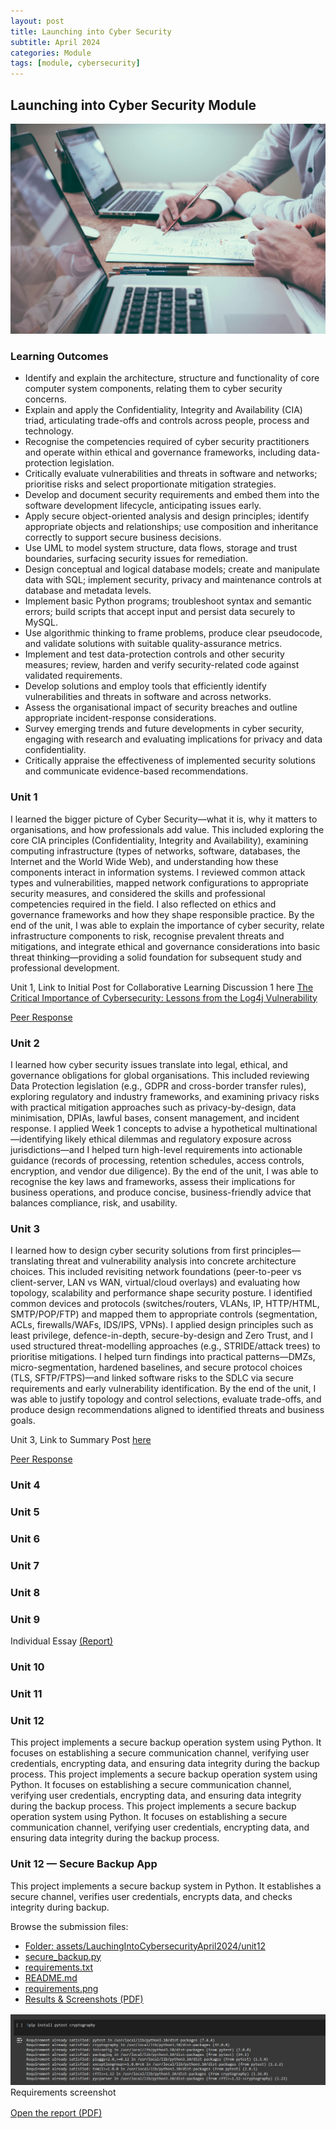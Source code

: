 ```yaml
---
layout: post
title: Launching into Cyber Security
subtitle: April 2024
categories: Module
tags: [module, cybersecurity]
---
```


## Launching into Cyber Security Module
![business image](/assets/images/banners/scott-graham-5fNmWej4tAA-unsplash.jpg)

### Learning Outcomes

<ul>
  <li>Identify and explain the architecture, structure and functionality of core computer system components, relating them to cyber security concerns.</li>
  <li>Explain and apply the Confidentiality, Integrity and Availability (CIA) triad, articulating trade-offs and controls across people, process and technology.</li>
  <li>Recognise the competencies required of cyber security practitioners and operate within ethical and governance frameworks, including data-protection legislation.</li>
  <li>Critically evaluate vulnerabilities and threats in software and networks; prioritise risks and select proportionate mitigation strategies.</li>
  <li>Develop and document security requirements and embed them into the software development lifecycle, anticipating issues early.</li>
  <li>Apply secure object-oriented analysis and design principles; identify appropriate objects and relationships; use composition and inheritance correctly to support secure business decisions.</li>
  <li>Use UML to model system structure, data flows, storage and trust boundaries, surfacing security issues for remediation.</li>
  <li>Design conceptual and logical database models; create and manipulate data with SQL; implement security, privacy and maintenance controls at database and metadata levels.</li>
  <li>Implement basic Python programs; troubleshoot syntax and semantic errors; build scripts that accept input and persist data securely to MySQL.</li>
  <li>Use algorithmic thinking to frame problems, produce clear pseudocode, and validate solutions with suitable quality-assurance metrics.</li>
  <li>Implement and test data-protection controls and other security measures; review, harden and verify security-related code against validated requirements.</li>
  <li>Develop solutions and employ tools that efficiently identify vulnerabilities and threats in software and across networks.</li>
  <li>Assess the organisational impact of security breaches and outline appropriate incident-response considerations.</li>
  <li>Survey emerging trends and future developments in cyber security, engaging with research and evaluating implications for privacy and data confidentiality.</li>
  <li>Critically appraise the effectiveness of implemented security solutions and communicate evidence-based recommendations.</li>
</ul>

### Unit 1
<p>I learned the bigger picture of Cyber Security—what it is, why it matters to organisations, and how professionals add value. This included exploring the core CIA principles (Confidentiality, Integrity and Availability), examining computing infrastructure (types of networks, software, databases, the Internet and the World Wide Web), and understanding how these components interact in information systems. I reviewed common attack types and vulnerabilities, mapped network configurations to appropriate security measures, and considered the skills and professional competencies required in the field. I also reflected on ethics and governance frameworks and how they shape responsible practice. By the end of the unit, I was able to explain the importance of cyber security, relate infrastructure components to risk, recognise prevalent threats and mitigations, and integrate ethical and governance considerations into basic threat thinking—providing a solid foundation for subsequent study and professional development.</p>

<p> Unit 1, Link to Initial Post for Collaborative Learning Discussion 1 here <a href="https://github.com/diogoneno/diogoneno.github.io/blob/TutorResearch/assets/LauchingIntoCybersecurityApril2024/Initial%20Post.pdf" title="The Critical Importance of Cybersecurity: Lessons from the Log4j Vulnerability">The Critical Importance of Cybersecurity: Lessons from the Log4j Vulnerability</a></p>
<p> <a href="https://github.com/diogoneno/diogoneno.github.io/blob/TutorResearch/assets/LauchingIntoCybersecurityApril2024/Initial%20Post%20-%20Peer%20Response.pdf" title="Peer Response">Peer Response</a></p>

### Unit 2
<p>I learned how cyber security issues translate into legal, ethical, and governance obligations for global organisations. This included reviewing Data Protection legislation (e.g., GDPR and cross-border transfer rules), exploring regulatory and industry frameworks, and examining privacy risks with practical mitigation approaches such as privacy-by-design, data minimisation, DPIAs, lawful bases, consent management, and incident response. I applied Week 1 concepts to advise a hypothetical multinational—identifying likely ethical dilemmas and regulatory exposure across jurisdictions—and I helped turn high-level requirements into actionable guidance (records of processing, retention schedules, access controls, encryption, and vendor due diligence). By the end of the unit, I was able to recognise the key laws and frameworks, assess their implications for business operations, and produce concise, business-friendly advice that balances compliance, risk, and usability.</p>


### Unit 3
<p>I learned how to design cyber security solutions from first principles—translating threat and vulnerability analysis into concrete architecture choices. This included revisiting network foundations (peer-to-peer vs client-server, LAN vs WAN, virtual/cloud overlays) and evaluating how topology, scalability and performance shape security posture. I identified common devices and protocols (switches/routers, VLANs, IP, HTTP/HTML, SMTP/POP/FTP) and mapped them to appropriate controls (segmentation, ACLs, firewalls/WAFs, IDS/IPS, VPNs). I applied design principles such as least privilege, defence-in-depth, secure-by-design and Zero Trust, and I used structured threat-modelling approaches (e.g., STRIDE/attack trees) to prioritise mitigations. I helped turn findings into practical patterns—DMZs, micro-segmentation, hardened baselines, and secure protocol choices (TLS, SFTP/FTPS)—and linked software risks to the SDLC via secure requirements and early vulnerability identification. By the end of the unit, I was able to justify topology and control selections, evaluate trade-offs, and produce design recommendations aligned to identified threats and business goals.</p> 

<p> Unit 3, Link to Summary Post <a href="https://github.com/diogoneno/diogoneno.github.io/blob/TutorResearch/assets/LauchingIntoCybersecurityApril2024/Summary%20Post.pdf" title="here">here</a></p>
<p> <a href="https://github.com/diogoneno/diogoneno.github.io/blob/TutorResearch/assets/LauchingIntoCybersecurityApril2024/Summary%20Post%20-%20Peer%20response.pdf" title="Peer Response">Peer Response</a></p>

### Unit 4

### Unit 5

### Unit 6

### Unit 7

### Unit 8


### Unit 9

<p>Individual Essay <a href="https://github.com/diogoneno/diogoneno.github.io/blob/TutorResearch/assets/LauchingIntoCybersecurityApril2024/Summary%20Post.pdf" title="(Report)">(Report)</a></p>

### Unit 10

### Unit 11

### Unit 12

<p> This project implements a secure backup operation system using Python. It focuses on establishing a secure communication channel, verifying user credentials, encrypting data, and ensuring data integrity during the backup process. This project implements a secure backup operation system using Python. It focuses on establishing a secure communication channel, verifying user credentials, encrypting data, and ensuring data integrity during the backup process. This project implements a secure backup operation system using Python. It focuses on establishing a secure communication channel, verifying user credentials, encrypting data, and ensuring data integrity during the backup process.</p>


<section id="unit12" class="unit">
  <h3>Unit 12 — Secure Backup App</h3>

  <p>
    This project implements a secure backup system in Python. It establishes a secure channel,
    verifies user credentials, encrypts data, and checks integrity during backup.
  </p>

  <p>Browse the submission files:</p>
  <ul>
    <li>
      <a href="https://github.com/diogoneno/diogoneno.github.io/tree/main/assets/LauchingIntoCybersecurityApril2024/unit12"
         target="_blank" rel="noopener">
        Folder: assets/LauchingIntoCybersecurityApril2024/unit12
      </a>
    </li>
    <li>
      <a href="https://github.com/diogoneno/diogoneno.github.io/blob/main/assets/LauchingIntoCybersecurityApril2024/unit12/secure_backup.py"
         target="_blank" rel="noopener">secure_backup.py</a>
    </li>
    <li>
      <a href="https://github.com/diogoneno/diogoneno.github.io/blob/main/assets/LauchingIntoCybersecurityApril2024/unit12/requirements.txt"
         target="_blank" rel="noopener">requirements.txt</a>
    </li>
    <li>
      <a href="https://github.com/diogoneno/diogoneno.github.io/blob/main/assets/LauchingIntoCybersecurityApril2024/unit12/README.md"
         target="_blank" rel="noopener">README.md</a>
    </li>
    <li>
      <a href="https://github.com/diogoneno/diogoneno.github.io/blob/main/assets/LauchingIntoCybersecurityApril2024/unit12/TestData/requirements.png"
         target="_blank" rel="noopener">requirements.png</a>
    </li>
    <li>
      <a href="https://github.com/diogoneno/diogoneno.github.io/blob/main/assets/LauchingIntoCybersecurityApril2024/unit12/TestData/ResultsScreenshots.pdf"
         target="_blank" rel="noopener">Results &amp; Screenshots (PDF)</a>
    </li>
  </ul>
  <figure style="margin:1rem 0;">
    <img
      src="https://github.com/diogoneno/diogoneno.github.io/blob/main/assets/LauchingIntoCybersecurityApril2024/unit12/TestData/requirements.png"
      alt="Requirements screenshot"
      style="max-width:100%;height:auto;">
    <figcaption>Requirements screenshot</figcaption>
  </figure>
  <object
      data="https://github.com/diogoneno/diogoneno.github.io/blob/main/assets/LauchingIntoCybersecurityApril2024/unit12/TestData/ResultsScreenshots.pdf"
      type="application/pdf" width="100%" height="640">
    <a href="https://github.com/diogoneno/diogoneno.github.io/blob/main/assets/LauchingIntoCybersecurityApril2024/unit12/TestData/ResultsScreenshots.pdf">
      Open the report (PDF)
    </a>
  </object>
</section>

